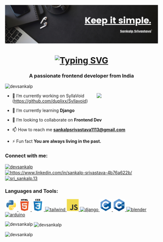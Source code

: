 <img align="center" src="./Banner.png">
<h1 align="center"><a href="https://git.io/typing-svg"><img src="https://readme-typing-svg.demolab.com?font=Fira+Code&pause=2000&color=FFFFFF&center=true&width=435&lines=Hi+%F0%9F%91%8B%2C+I'm+Sankalp+Srivastava" alt="Typing SVG" /></a></h1>
<h3 align="center">A passionate frontend developer from India</h3>

<p align="left"> <img src="https://komarev.com/ghpvc/?username=devsankalp&label=Profile%20views&color=0e75b6&style=flat" alt="devsankalp" /> </p>
<img align="right" width="40%" src="https://www.lambdatest.com/resources/images/news24.gif">

- 🔭 I’m currently working on SyllaVoid (https://github.com/duplixx/Syllavoid)

- 🌱 I’m currently learning **Django**

- 👯 I’m looking to collaborate on **Frontend Dev**

- 📫 How to reach me **sankalpsrivastava1113@gmail.com**

- ⚡ Fun fact **You are always living in the past.**

<h3 align="left">Connect with me:</h3>
<p align="left">
<a href="https://codepen.io/devsankalp" target="blank"><img align="center" src="https://raw.githubusercontent.com/rahuldkjain/github-profile-readme-generator/master/src/images/icons/Social/codepen.svg" alt="devsankalp" height="30" width="40" /></a>
<a href="https://linkedin.com/in/https://www.linkedin.com/in/sankalp-srivastava-4b76a622b/" target="blank"><img align="center" src="https://raw.githubusercontent.com/rahuldkjain/github-profile-readme-generator/master/src/images/icons/Social/linked-in-alt.svg" alt="https://www.linkedin.com/in/sankalp-srivastava-4b76a622b/" height="30" width="40" /></a>
<a href="https://instagram.com/sri_sankalp.13" target="blank"><img align="center" src="https://raw.githubusercontent.com/rahuldkjain/github-profile-readme-generator/master/src/images/icons/Social/instagram.svg" alt="sri_sankalp.13" height="30" width="40" /></a>
</p>

<h3 align="left">Languages and Tools:</h3>
<p align="left"><a href="https://www.python.org" target="_blank" rel="noreferrer"> <img src="https://raw.githubusercontent.com/devicons/devicon/master/icons/python/python-original.svg" alt="python" width="40" height="40" /> </a> 
<a href="https://www.w3.org/html/" target="_blank" rel="noreferrer"> <img src="https://raw.githubusercontent.com/devicons/devicon/master/icons/html5/html5-original-wordmark.svg" alt="html5" width="40" height="40" /> </a> 
<a href="https://www.w3schools.com/css/" target="_blank" rel="noreferrer"> <img src="https://raw.githubusercontent.com/devicons/devicon/master/icons/css3/css3-original-wordmark.svg" alt="css3" width="40" height="40" /> </a> 
<a href="https://tailwindcss.com/" target="_blank" rel="noreferrer"> <img src="https://www.vectorlogo.zone/logos/tailwindcss/tailwindcss-icon.svg" alt="tailwind" width="40" height="40" /> </a>
<a href="https://developer.mozilla.org/en-US/docs/Web/JavaScript" target="_blank" rel="noreferrer"> <img src="https://raw.githubusercontent.com/devicons/devicon/master/icons/javascript/javascript-original.svg" alt="javascript" width="40" height="40" /> </a> 
<a href="https://www.djangoproject.com/" target="_blank" rel="noreferrer"> <img src="https://cdn.worldvectorlogo.com/logos/django.svg" alt="django" width="40" height="40"/> </a>
<a href="https://www.cprogramming.com/" target="_blank" rel="noreferrer"> <img src="https://raw.githubusercontent.com/devicons/devicon/master/icons/c/c-original.svg" alt="c" width="40" height="40" /> </a>
<a href="https://www.w3schools.com/cpp/" target="_blank" rel="noreferrer"> <img src="https://raw.githubusercontent.com/devicons/devicon/master/icons/cplusplus/cplusplus-original.svg" alt="cplusplus" width="40" height="40" /> </a> 
<a href="https://www.blender.org/" target="_blank" rel="noreferrer"> <img src="https://download.blender.org/branding/community/blender_community_badge_white.svg" alt="blender" width="40" height="40" /> </a>
<a href="https://www.arduino.cc/" target="_blank" rel="noreferrer"> <img src="https://cdn.worldvectorlogo.com/logos/arduino-1.svg" alt="arduino" width="40" height="40" /> </a>  </p>

<p><img align="left" src="https://github-readme-stats.vercel.app/api/top-langs?username=devsankalp&show_icons=true&locale=en&layout=compact" alt="devsankalp" /></p>

<p>&nbsp;<img align="center" src="https://github-readme-stats.vercel.app/api?username=devsankalp&show_icons=true&locale=en" alt="devsankalp" /></p>

<p><img align="center" src="https://github-readme-streak-stats.herokuapp.com/?user=devsankalp&" alt="devsankalp" /></p>
